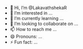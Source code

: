 - 👋 Hi, I’m @LakavathshekaR
- 👀 I’m interested in ...
- 🌱 I’m currently learning ...
- 💞️ I’m looking to collaborate on ...
- 📫 How to reach me ...
- 😄 Pronouns: ...
- ⚡ Fun fact: ...

<!---
LakavathshekaR/LakavathshekaR is a ✨ special ✨ repository because its `README.md` (this file) appears on your GitHub profile.
You can click the Preview link to take a look at your changes.
--->
